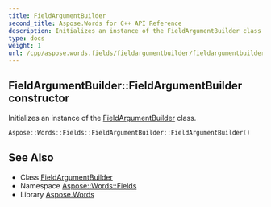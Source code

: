```yaml
---
title: FieldArgumentBuilder
second_title: Aspose.Words for C++ API Reference
description: Initializes an instance of the FieldArgumentBuilder class.
type: docs
weight: 1
url: /cpp/aspose.words.fields/fieldargumentbuilder/fieldargumentbuilder/
---
```

## FieldArgumentBuilder::FieldArgumentBuilder constructor


Initializes an instance of the [FieldArgumentBuilder](../) class.

```cpp
Aspose::Words::Fields::FieldArgumentBuilder::FieldArgumentBuilder()
```

## See Also

* Class [FieldArgumentBuilder](../)
* Namespace [Aspose::Words::Fields](../../)
* Library [Aspose.Words](../../../)
